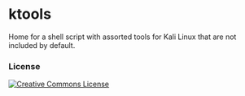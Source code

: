 ktools
===============

Home for a shell script with assorted tools for Kali Linux that are not included by default.

### License
[![Creative Commons License](http://i.creativecommons.org/l/by/4.0/88x31.png)](https://creativecommons.org/licenses/by/4.0/)
